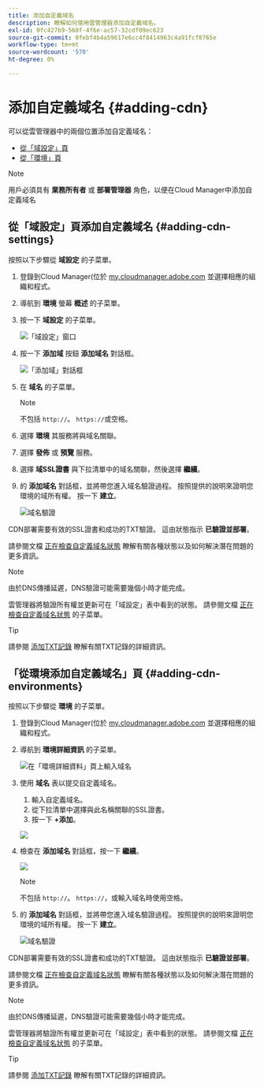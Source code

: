 ```yaml
---
title: 添加自定義域名
description: 瞭解如何使用雲管理器添加自定義域名。
exl-id: 0fc427b9-560f-4f6e-ac57-32cdf09ec623
source-git-commit: 0febf4b4a59617e6cc4f8414963c4a91fcf8765e
workflow-type: tm+mt
source-wordcount: '570'
ht-degree: 0%

---
```


# 添加自定義域名 {#adding-cdn}

可以從雲管理器中的兩個位置添加自定義域名：

* [從「域設定」頁](#adding-cdn-settings)
* [從「環境」頁](#adding-cdn-environments)

>[!NOTE]
>
>用戶必須具有 **業務所有者** 或 **部署管理器** 角色，以便在Cloud Manager中添加自定義域名

## 從「域設定」頁添加自定義域名 {#adding-cdn-settings}

按照以下步驟從 **域設定** 的子菜單。

1. 登錄到Cloud Manager(位於 [my.cloudmanager.adobe.com](https://my.cloudmanager.adobe.com/) 並選擇相應的組織和程式。

1. 導航到 **環境** 螢幕 **概述** 的子菜單。

1. 按一下 **域設定** 的子菜單。

   ![「域設定」窗口](/help/implementing/cloud-manager/assets/cdn/cdn-create.png)

1. 按一下 **添加域** 按鈕 **添加域名** 對話框。

   ![「添加域」對話框](/help/implementing/cloud-manager/assets/cdn/add-cdn1.png)

1. 在 **域名** 的子菜單。

   >[!NOTE]
   >
   >不包括 `http://`。 `https://`或空格。

1. 選擇 **環境** 其服務將與域名關聯。

1. 選擇 **發佈** 或 **預覽** 服務。

1. 選擇 **域SSL證書** 與下拉清單中的域名關聯，然後選擇 **繼續**。

1. 的 **添加域名** 對話框，並將帶您進入域名驗證過程。 按照提供的說明來證明您環境的域所有權。 按一下 **建立**。

   ![域名驗證](/help/implementing/cloud-manager/assets/cdn/cdn-create6.png)

CDN部署需要有效的SSL證書和成功的TXT驗證。 這由狀態指示 **已驗證並部署**。

請參閱文檔 [正在檢查自定義域名狀態](/help/implementing/cloud-manager/custom-domain-names/check-domain-name-status.md) 瞭解有關各種狀態以及如何解決潛在問題的更多資訊。

>[!NOTE]
>
>由於DNS傳播延遲，DNS驗證可能需要幾個小時才能完成。
>
>雲管理器將驗證所有權並更新可在「域設定」表中看到的狀態。 請參閱文檔 [正在檢查自定義域名狀態](/help/implementing/cloud-manager/custom-domain-names/check-domain-name-status.md) 的子菜單。

>[!TIP]
>
>請參閱 [添加TXT記錄](/help/implementing/cloud-manager/custom-domain-names/add-text-record.md) 瞭解有關TXT記錄的詳細資訊。

## 「從環境添加自定義域名」頁 {#adding-cdn-environments}

按照以下步驟從 **環境** 的子菜單。

1. 登錄到Cloud Manager(位於 [my.cloudmanager.adobe.com](https://my.cloudmanager.adobe.com/) 並選擇相應的組織和程式。

1. 導航到 **環境詳細資訊** 的子菜單。

   ![在「環境詳細資料」頁上輸入域名](/help/implementing/cloud-manager/assets/cdn/cdn-create4.png)

1. 使用 **域名** 表以提交自定義域名。

   1. 輸入自定義域名。
   1. 從下拉清單中選擇與此名稱關聯的SSL證書。
   1. 按一下 **+添加**。

   ![](/help/implementing/cloud-manager/assets/cdn/cdn-create3.png)

1. 檢查在 **添加域名** 對話框，按一下 **繼續**。

   ![](/help/implementing/cloud-manager/assets/cdn/cdn-create5.png)

   >[!NOTE]
   >
   >不包括 `http://`。 `https://`，或輸入域名時使用空格。

1. 的 **添加域名** 對話框，並將帶您進入域名驗證過程。 按照提供的說明來證明您環境的域所有權。 按一下 **建立**。

   ![域名驗證](/help/implementing/cloud-manager/assets/cdn/cdn-create6.png)

CDN部署需要有效的SSL證書和成功的TXT驗證。 這由狀態指示 **已驗證並部署**。

請參閱文檔 [正在檢查自定義域名狀態](/help/implementing/cloud-manager/custom-domain-names/check-domain-name-status.md) 瞭解有關各種狀態以及如何解決潛在問題的更多資訊。

>[!NOTE]
>
>由於DNS傳播延遲，DNS驗證可能需要幾個小時才能完成。
>
>雲管理器將驗證所有權並更新可在「域設定」表中看到的狀態。 請參閱文檔 [正在檢查自定義域名狀態](/help/implementing/cloud-manager/custom-domain-names/check-domain-name-status.md) 的子菜單。

>[!TIP]
>
>請參閱 [添加TXT記錄](/help/implementing/cloud-manager/custom-domain-names/add-text-record.md) 瞭解有關TXT記錄的詳細資訊。
